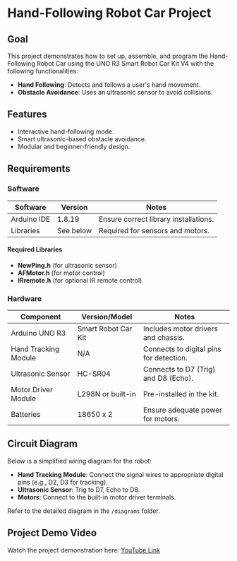 # Hand-Following Robot Car Project

## Goal
This project demonstrates how to set up, assemble, and program the Hand-Following Robot Car using the UNO R3 Smart Robot Car Kit V4 with the following functionalities:
- **Hand Following**: Detects and follows a user's hand movement.
- **Obstacle Avoidance**: Uses an ultrasonic sensor to avoid collisions.

## Features
- Interactive hand-following mode.
- Smart ultrasonic-based obstacle avoidance.
- Modular and beginner-friendly design.

## Requirements

### Software
| Software       | Version  | Notes                                 |
|----------------|----------|---------------------------------------|
| Arduino IDE    | 1.8.19   | Ensure correct library installations. |
| Libraries      | See below | Required for sensors and motors.     |

#### Required Libraries
- **NewPing.h** (for ultrasonic sensor)
- **AFMotor.h** (for motor control)
- **IRremote.h** (for optional IR remote control)

### Hardware
| Component              | Version/Model        | Notes                                     |
|------------------------|----------------------|-------------------------------------------|
| Arduino UNO R3         | Smart Robot Car Kit | Includes motor drivers and chassis.       |
| Hand Tracking Module    | N/A                  | Connects to digital pins for detection.   |
| Ultrasonic Sensor      | HC-SR04             | Connects to D7 (Trig) and D8 (Echo).      |
| Motor Driver Module    | L298N or built-in   | Pre-installed in the kit.                 |
| Batteries              | 18650 x 2           | Ensure adequate power for motors.         |

## Circuit Diagram
Below is a simplified wiring diagram for the robot:
- **Hand Tracking Module**: Connect the signal wires to appropriate digital pins (e.g., D2, D3 for tracking).
- **Ultrasonic Sensor**: Trig to D7, Echo to D8.
- **Motors**: Connect to the built-in motor driver terminals.

Refer to the detailed diagram in the `/diagrams` folder.
## Project Demo Video
Watch the project demonstration here: [YouTube Link](https://youtu.be/Z-FalIKsMAY)
